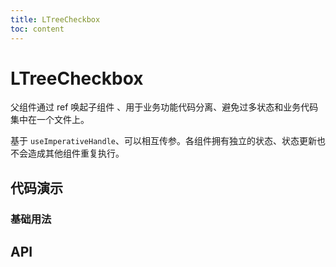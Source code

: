 ```yaml
---
title: LTreeCheckbox
toc: content
---
```


# LTreeCheckbox

父组件通过 ref 唤起子组件 、用于业务功能代码分离、避免过多状态和业务代码集中在一个文件上。

基于 `useImperativeHandle`、可以相互传参。各组件拥有独立的状态、状态更新也不会造成其他组件重复执行。

## 代码演示

### 基础用法

<code src="./demos/Demo1.tsx" ></code>

## API
